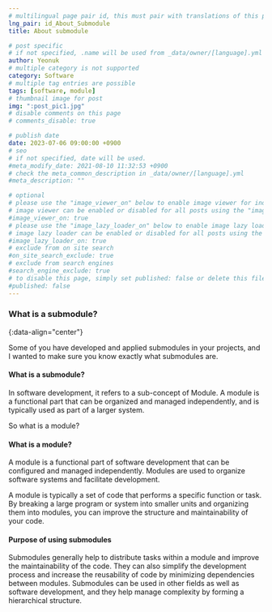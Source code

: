 ```yaml
---
# multilingual page pair id, this must pair with translations of this page. (This name must be unique)
lng_pair: id_About_Submodule
title: About submodule

# post specific
# if not specified, .name will be used from _data/owner/[language].yml
author: Yeonuk
# multiple category is not supported
category: Software
# multiple tag entries are possible
tags: [software, module]
# thumbnail image for post
img: ":post_pic1.jpg"
# disable comments on this page
# comments_disable: true

# publish date
date: 2023-07-06 09:00:00 +0900
# seo
# if not specified, date will be used.
#meta_modify_date: 2021-08-10 11:32:53 +0900
# check the meta_common_description in _data/owner/[language].yml
#meta_description: ""

# optional
# please use the "image_viewer_on" below to enable image viewer for individual pages or posts (_posts/ or [language]/_posts folders).
# image viewer can be enabled or disabled for all posts using the "image_viewer_posts: true" setting in _data/conf/main.yml.
#image_viewer_on: true
# please use the "image_lazy_loader_on" below to enable image lazy loader for individual pages or posts (_posts/ or [language]/_posts folders).
# image lazy loader can be enabled or disabled for all posts using the "image_lazy_loader_posts: true" setting in _data/conf/main.yml.
#image_lazy_loader_on: true
# exclude from on site search
#on_site_search_exclude: true
# exclude from search engines
#search_engine_exclude: true
# to disable this page, simply set published: false or delete this file
#published: false
---
```


<!-- outline-start -->

### What is a submodule?

{:data-align="center"}

<!-- outline-end -->

Some of you have developed and applied submodules in your projects, and I wanted to make sure you know exactly what submodules are.

#### What is a submodule?

In software development, it refers to a sub-concept of Module. A module is a functional part that can be organized and managed independently, and is typically used as part of a larger system.

So what is a module?

#### What is a module?

A module is a functional part of software development that can be configured and managed independently. Modules are used to organize software systems and facilitate development.

A module is typically a set of code that performs a specific function or task. By breaking a large program or system into smaller units and organizing them into modules, you can improve the structure and maintainability of your code.

#### Purpose of using submodules

Submodules generally help to distribute tasks within a module and improve the maintainability of the code. They can also simplify the development process and increase the reusability of code by minimizing dependencies between modules.
Submodules can be used in other fields as well as software development, and they help manage complexity by forming a hierarchical structure.
